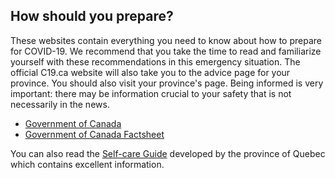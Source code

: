 ## How should you prepare?

These websites contain everything you need to know about how to prepare for COVID-19. We recommend that you take the time to read and familiarize yourself with these recommendations in this emergency situation. The official C19.ca website will also take you to the advice page for your province. You should also visit your province's page. Being informed is very important: there may be information crucial to your safety that is not necessarily in the news.

- [Government of Canada](https://www.canada.ca/en/public-health/services/diseases/2019-novel-coronavirus-infection/being-prepared.html#a2)
- [Government of Canada Factsheet](https://www.canada.ca/en/public-health/services/publications/diseases-conditions/covid-19-be-prepared.html)

You can also read the [Self-care Guide](https://cdn-contenu.quebec.ca/cdn-contenu/sante/documents/Problemes_de_sante/19-210-30A_Guide-auto-soins_anglais.pdf?1584985885) developed by the province of Quebec which contains excellent information.
